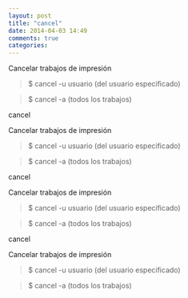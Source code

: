 ```yaml
---
layout: post
title: "cancel"
date: 2014-04-03 14:49
comments: true
categories: 
---
```

Cancelar trabajos de impresión

>$ cancel -u usuario  (del usuario especificado)

>$ cancel -a  (todos los trabajos)

cancel

Cancelar trabajos de impresión

>$ cancel -u usuario  (del usuario especificado)

>$ cancel -a  (todos los trabajos)

cancel

Cancelar trabajos de impresión

>$ cancel -u usuario  (del usuario especificado)

>$ cancel -a  (todos los trabajos)

cancel

Cancelar trabajos de impresión

>$ cancel -u usuario  (del usuario especificado)

>$ cancel -a  (todos los trabajos)

